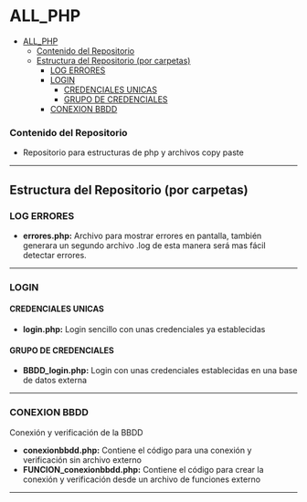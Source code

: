 # ALL_PHP

[//]: # (version: 1.0)
[//]: # (author: Fran Dona Villar)
[//]: # (date: 2024-01-23)


- [ALL\_PHP](#all_php)
    - [Contenido del Repositorio](#contenido-del-repositorio)
  - [Estructura del Repositorio (por carpetas)](#estructura-del-repositorio-por-carpetas)
    - [LOG ERRORES](#log-errores)
    - [LOGIN](#login)
      - [CREDENCIALES UNICAS](#credenciales-unicas)
      - [GRUPO DE CREDENCIALES](#grupo-de-credenciales)
    - [CONEXION BBDD](#conexion-bbdd)

### Contenido del Repositorio

- Repositorio para estructuras de php y archivos copy paste
  
---------

## Estructura del Repositorio (por carpetas)

### LOG ERRORES
- **errores.php:** Archivo para mostrar errores en pantalla, también generara un segundo archivo .log de esta manera será mas fácil detectar errores.
---
### LOGIN

#### CREDENCIALES UNICAS
- **login.php:** Login sencillo con unas credenciales ya establecidas
  
#### GRUPO DE CREDENCIALES
- **BBDD_login.php:** Login con unas credenciales establecidas en una base de datos externa
----
### CONEXION BBDD
 Conexión y verificación de la BBDD

- **conexionbbdd.php:** Contiene el código para una conexión y verificación sin archivo externo
-  **FUNCION_conexionbbdd.php:** Contiene el código para crear la conexión y verificación desde un archivo de funciones externo
----